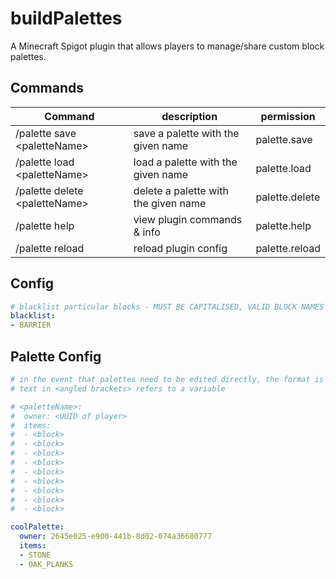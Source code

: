 # buildPalettes
A Minecraft Spigot plugin that allows players to manage/share custom block palettes.

## Commands

| Command | description | permission |
|-------- | ----------- | ---------- |
| /palette save \<paletteName> | save a palette with the given name | palette.save |
| /palette load \<paletteName> | load a palette with the given name | palette.load |
| /palette delete \<paletteName> | delete a palette with the given name | palette.delete|
| /palette help | view plugin commands & info | palette.help |
| /palette reload | reload plugin config | palette.reload |

## Config
``` YAML
# blacklist particular blocks - MUST BE CAPITALISED, VALID BLOCK NAMES
blacklist:
- BARRIER
```

## Palette Config
```YAML
# in the event that palettes need to be edited directly, the format is as follows
# text in <angled brackets> refers to a variable

# <paletteName>:
#  owner: <UUID of player>
#  items:
#  - <block>
#  - <block>
#  - <block>
#  - <block>
#  - <block>
#  - <block>
#  - <block>
#  - <block>
#  - <block>

coolPalette:
  owner: 2645e025-e900-441b-8d02-074a36680777
  items:
  - STONE
  - OAK_PLANKS
```